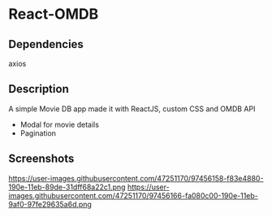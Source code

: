 # React-OMDB

## Dependencies
axios

## Description
A simple Movie DB app made it with ReactJS, custom CSS and OMDB API
- Modal for movie details
- Pagination

## Screenshots
https://user-images.githubusercontent.com/47251170/97456158-f83e4880-190e-11eb-89de-31dff68a22c1.png
https://user-images.githubusercontent.com/47251170/97456166-fa080c00-190e-11eb-9af0-97fe29635a6d.png
